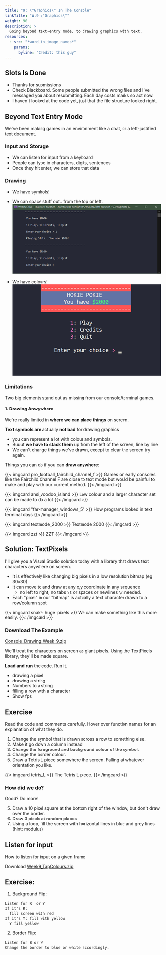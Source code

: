```yaml
---
title: "9: \"Graphics\" In The Console"
linkTitle: "W.9 \"Graphics\""
weight: 90
description: >
  Going beyond text-entry mode, to drawing graphics with text.
resources:
  - src: "*word_in_image_names*"
    params:
      byline: "Credit: this guy"
---
```


## Slots Is Done

* Thanks for submissions
* Check Blackboard. Some people submitted the wrong files and I've messaged you about resubmitting. Each day costs marks so act now.
* I haven't looked at the code yet, just that the file structure looked right.

## Beyond Text Entry Mode

We've been making games in an environment like a chat, or a left-justified text document. 

### Input and Storage

* We can listen for input from a keyboard
* People can type in characters, digits, sentences
* Once they hit enter, we can store that data

### Drawing 

* We have symbols!
* We can space stuff out.. from the top or left.
![slots 1](output_slots_skeleton_1.png)

* We have colours!
![termcolor menu](output_termcolor_menu.jpg)

### Limitations

Two big elements stand out as missing from our console/terminal games.

#### 1. Drawing Anwywhere

We're really limited in **where we can place things** on screen. 

**Text symbols are** actually **not bad** for drawing graphics
- you can represent a lot with colour and symbols. 
- Buuut **we have to stack them** up from the left of the screen, line by line
- We can't change things we've drawn, except to clear the screen try again.

Things you can do if you can **draw anywhere**:

{{< imgcard pro_football_fairchild_channel_f >}}
Games on early consoles like the Fairchild Channel F are close to text mode but would be painful to make and play with our current method.
{{< /imgcard >}}

{{< imgcard ansi_voodoo_island >}}
Low colour and a larger character set can be made to do a lot
{{< /imgcard >}}

{{< imgcard "far-manager_windows_5" >}}
How programs looked in text terminal days
{{< /imgcard >}}

{{< imgcard textmode_2000 >}}
Textmode 2000
{{< /imgcard >}}

{{< imgcard zzt >}}
ZZT
{{< /imgcard >}}

## Solution: TextPixels

I'll give you a Visual Studio solution today with a library that draws text characters anywhere on screen. 

* It is effectively like changing big pixels in a low resolution bitmap (eg 30x30)
* It can move to and draw at any x,y coordinate in any sequence
    * no left to right, no tabs `\t` or spaces or newlines `\n` needed.
* Each "pixel" in our "bitmap" is actually a text character drawn to a row/column  spot

{{< imgcard snake_huge_pixels >}}
We can make something like this more easily.
{{< /imgcard >}}

### Download The Example

[Console_Drawing_Week_9.zip](Console_Drawing_Week_9.zip)

We'll treat the characters on screen as giant pixels. Using the TextPixels library, 
they'll be made square.

**Load and run** the code. Run it.

 * drawing a pixel
 * drawing a string
 * Numbers to a string
 * filling a row with a character
 * Show fps

## Exercise

Read the code and comments carefully. Hover over function names for an explanation of what they do.

1. Change the symbol that is drawn across a row to something else.
2. Make it go down a column instead.
3. Change the foreground and background colour of the symbol.
4. Change the border colour.
5. Draw a Tetris L piece somewhere the screen. Falling at whatever orientation you like.
   
{{< imgcard tetris_L >}}
The Tetris L piece.
{{< /imgcard >}}

### How did we do?

Good? Do more!

5. Draw a 10 pixel square at the bottom right of the window, but don't draw over the border.
6. Draw 3 pixels at random places
7. Using a loop, fill the screen with horizontal lines in blue and grey lines (hint: modulus)


## Listen for input 
How to listen for input on a given frame

Download [Week9_TapColours.zip](Week9_TapColours.zip)

## Exercise:

1. Background Flip:

```
Listen for R  or Y
If it's R:
  fill screen with red
If it's Y: fill with yellow  
  Y fill yellow
```

2. Border Flip:

```
Listen for B or W
Change the border to blue or white accordingly.
```




<!--
## New Game Loop

We've been waiting for input and reacting. Most modern games don't work that way.

### FPS

30, 60, 144 frames per second? How long is your output on screen before it's redrawn again? There are **1000 milliseconds in a second**. 1000 / fps gives us the **time on screen**.

| FPS                        | Time (ms) per frame               |
|--------                    |-----------------------------------|
| **30** (console)           | 1000/30  = **33.3ms**             | 
| **60** (most monitors)     | 1000/60  = **16.6ms**             | 
| **144** (gaming monitor)   | 1000/144 = **6.9ms**              | 

### Our Old Game Loop

Here's the game loop we know so far, in pseudocode:

```
while (player hasn't quit)
  Display a prompt (output), asking player for input
  Wait for input.......
  process input.
  Display results of processing
end while

show quit message
```

### Animated Game Loop

We can't just leave output on the screen for as long as the player takes to react. Things have to move! At 60fps!

A new game loop:

```
while (player hasn't quit)
  check for input
  update state of all things in game
  draw graphics to screen
end while
```

### Pixels

A grid. 

Starts top left, ends bottom right. Need a graphic.

5 cells by 5 cells:

0 1 2 3 4  
1 1 2 3 4  
2 2 2 3 4  
3 3 3 3 4  
4 4 4 4 4  

Notice something very important: it starts at 0! Drawing last cell of screen is 4,4.
-->